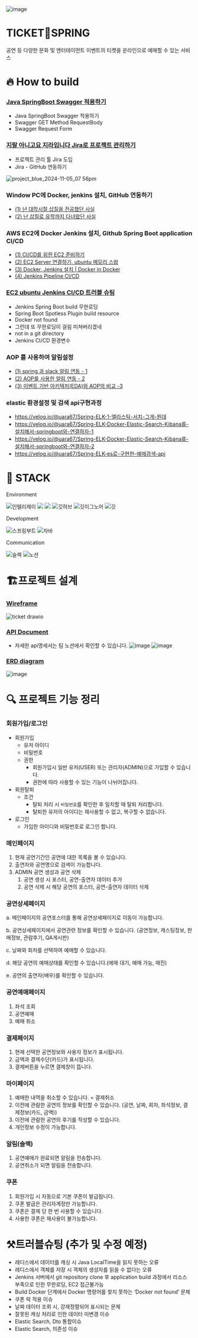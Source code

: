 ![image](https://img1.daumcdn.net/thumb/R1280x0/?scode=mtistory2&fname=https%3A%2F%2Fblog.kakaocdn.net%2Fdn%2Fs2pI8%2FbtsKvC8F6fw%2FMYmpzfE0viiwGk9AyFrGU0%2Fimg.png)

# TICKET🎫SPRING
공연 등 다양한 문화 및 엔터테이먼트 이벤트의 티켓을 온라인으로 예매할 수 있는 서비스

# 🔥 How to build
### [Java SpringBoot Swagger 적용하기](https://everyday-spring.com/625)

- Java SpringBoot Swagger 적용하기
- Swagger GET Method RequestBody
- Swagger Request Form

### [지랄 아니고요 지라입니다 Jira로 프로젝트 관리하기](https://everyday-spring.com/626)

- 프로젝트 관리 툴 Jira 도입
- Jira - GitHub 연동하기
  
![project_blue_2024-11-05_07 56pm](https://github.com/user-attachments/assets/f19aec83-e838-4d49-8126-853e80b92654)

### Window PC에 Docker, jenkins 설치, GitHub 연동하기

- [ (1) 난 대학시절 삽질을 전공했단 사실](https://everyday-spring.com/628)
- [ (2) 난 삽질로 유학까지 다녀왔단 사실](https://everyday-spring.com/629)

### AWS EC2에 Docker Jenkins 설치, Github Spring Boot application CI/CD

- [ (1) CI/CD를 위한 EC2 준비하기](https://everyday-spring.com/630)
- [ (2) EC2 Server 연결하기, ubuntu 메모리 스왑](https://everyday-spring.com/631)
- [ (3) Docker, Jenkins 설치 | Docker in Docker](https://subin0522.tistory.com/632)
- [ (4) Jenkins Pipeline CI/CD](https://subin0522.tistory.com/633)

### [EC2 ubuntu Jenkins CI/CD 트러블 슈팅](https://everyday-spring.com/634)

- Jenkins Spring Boot build 무한로딩
- Spring Boot Spotless Plugin build resource
- Docker not found
- 그런데 또 무한로딩이 걸림 미쳐버리겠네
- not in a git directory
- Jenkins CI/CD 환경변수

### AOP 를 사용하여 알림설정
- [ (1) spring 과 slack 알림 연동 - 1](https://k-chongchong.tistory.com/40)
- [ (2) AOP를 사용한 알림 연동 - 2 ](https://k-chongchong.tistory.com/41)
- [ (3) 이벤트 기반 아키텍처(EDA)와 AOP의 비교 -3 ](https://k-chongchong.tistory.com/42)

### elastic 환경설정 및 검색 api구현과정
- https://velog.io/@uara67/Spring-ELK-1-엘라스틱-서치-그게-뭔데
- https://velog.io/@uara67/Spring-ELK-Docker-Elastic-Search-Kibana를-설치해서-springboot와-연결하자-1
- https://velog.io/@uara67/Spring-ELK-Docker-Elastic-Search-Kibana를-설치해서-springboot와-연결하자-2
- https://velog.io/@uara67/Spring-ELK-es로-구현한-예매검색-api

# 🚀 STACK

Environment

![인텔리제이](   https://img.shields.io/badge/IntelliJ_IDEA-000000.svg?style=for-the-badge&logo=intellij-idea&logoColor=white)
![](https://img.shields.io/badge/Gradle-02303a?style=for-the-badge&logo=gradle&logoColor=white)
![](https://img.shields.io/badge/Postman-ff6c37?style=for-the-badge&logo=postman&logoColor=white)
![깃허브](https://img.shields.io/badge/GitHub-100000?style=for-the-badge&logo=github&logoColor=white)
![깃이그노어](https://img.shields.io/badge/gitignore.io-204ECF?style=for-the-badge&logo=gitignore.io&logoColor=white)
![깃](https://img.shields.io/badge/GIT-E44C30?style=for-the-badge&logo=git&logoColor=white)

Development

![스프링부트](https://img.shields.io/badge/SpringBoot-6db33f?style=for-the-badge&logo=springboot&logoColor=white)
![자바](https://img.shields.io/badge/Java-ED8B00?style=for-the-badge&logo=openjdk&logoColor=white)

Communication

![슬랙](  https://img.shields.io/badge/Slack-4A154B?style=for-the-badge&logo=slack&logoColor=white)
![노션](https://img.shields.io/badge/Notion-000000?style=for-the-badge&logo=notion&logoColor=white)

# 🏗️프로젝트 설계

### [Wireframe](https://drive.google.com/file/d/1cl51FhT9eB7Fn7WYQunUS5aeoeQceLgx/view?usp=sharing)

![ticket drawio](https://github.com/user-attachments/assets/e3d196e7-c34c-480b-8520-0da74506431c)

### [API Document](https://teamsparta.notion.site/8b2632a9b7ac4fb0a518397e27eb6830)
- 자세한 api명세서는 팀 노션에서 확인할 수 있습니다. 
![image](https://github.com/user-attachments/assets/be815adc-b9d6-4e5e-bb3d-5a39d4494cb1)
![image](https://github.com/user-attachments/assets/d20d10e4-0c4d-4643-9f93-19a47fedea16)

### [ERD diagram](https://www.erdcloud.com/d/5iR9JboxDdHp9rhv4)
![image](https://github.com/user-attachments/assets/c8931c5d-13ba-4120-9876-4e0b613e9af6)

# 🔍 프로젝트 기능 정리

### **회원가입/로그인**

- 회원가입
    - 유저 아이디
    - 비밀번호
    - 권한
        - 회원가입시 일반 유저(USER) 또는 관리자(ADMIN)으로 가입할 수 있습니다.
        - 권한에 따라 사용할 수 있는 기능이 나뉘어집니다.
- 회원탈퇴
    - 조건
        - 탈퇴 처리 시 `비밀번호`를 확인한 후 일치할 때 탈퇴 처리합니다.
        - 탈퇴한 유저의 아이디는 재사용할 수 없고, 복구할 수 없습니다.
- 로그인
    - 가입한 아이디와 비밀번호로 로그인 합니다.

### **메인페이지**

1. 현재 공연기간인 공연에 대한 목록을 볼 수 있습니다.
2. 출연자와 공연명으로 검색이 가능합니다.
3. ADMIN  공연 생성과 공연 삭제
    1. 공연 생성 시 포스터, 공연-출연자 데이터 추가
    2. 공연 삭제 시 해당 공연의 포스터, 공연-출연자 데이터 삭제

### **공연상세페이지**
a. 메인페이지의 공연포스터를 통해 공연상세페이지로 이동이 가능합니다.

b. 공연상세페이지에서 공연관련 정보를 확인할 수 있습니다.
(공연정보, 캐스팅정보, 판매정보, 관람후기, QA게시판)

c. 날짜와 회차를 선택하여 예매할 수 있습니다.

d. 해당 공연의 예매상태를 확인할 수 있습니다.(에매 대기, 예매 가능, 매진)

e. 공연의 출연자(배우)를 확인할 수 있습니다.

### **공연예매페이지**

1. 좌석 조회
2. 공연예매
3. 예매 취소

### **결제페이지**

1. 현재 선택한 공연정보와 사용자 정보가 표시됩니다.
2. 금액과 결제수단(카드)가 표시됩니다.
3. 결제버튼을 누르면 결제창이 뜹니다.

### **마이페이지**

1. 예매한 내역을 취소할 수 있습니다. = 결제취소
2. 이전에 관람한 공연의 정보를 확인할 수 있습니다.
(공연, 날짜, 회차, 좌석정보, 결제정보(카드, 금액))
3. 이전에 관람한 공연의 후기를 작성할 수 있습니다.
4. 개인정보 수정이 가능합니다.
   
### **알림(슬랙)**

1. 공연예매가 완료되면 알림을 전송합니다.
2. 공연취소가 되면 알림을 전송합니다.

### **쿠폰**

1. 회원가입 시 자동으로 기본 쿠폰이 발급됩니다.
2. 쿠폰 발급은 관리자계정만 가능합니다.
3. 쿠폰은 결제 당 한 번 사용할 수 있습니다.
4. 사용한 쿠폰은 재사용이 불가능합니다.
   

# ⚒️트러블슈팅 (추가 및 수정 예정)
- 레디스에서 데이터를 캐싱 시  Java LocalTime을 읽지 못하는 오류
- 레디스에서 객체를 저장 시 객체의 생성자를 읽을 수 없다는 오류
- Jenkins 서버에서 git repository clone 후 application build 과정에서 리소스 부족으로 인한 무한로딩, EC2 접근불가능
- Build Docker 단계에서 Docker 명령어를 찾지 못하는 ‘Docker not found’ 문제
- 쿠폰 락 적용 이슈
- 날짜 데이터 조회 시, 강제정렬되어 표시되는 문제
- 잘못된 캐싱 처리로 인한 데이터 미변경 이슈
- Elastic Search, Dto 통합이슈
- Elastic Search, 의존성 이슈
